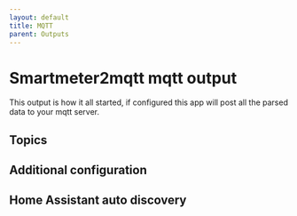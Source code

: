 ```yaml
---
layout: default
title: MQTT
parent: Outputs
---
```


# Smartmeter2mqtt mqtt output

This output is how it all started, if configured this app will post all the parsed data to your mqtt server.

## Topics

## Additional configuration

## Home Assistant auto discovery
